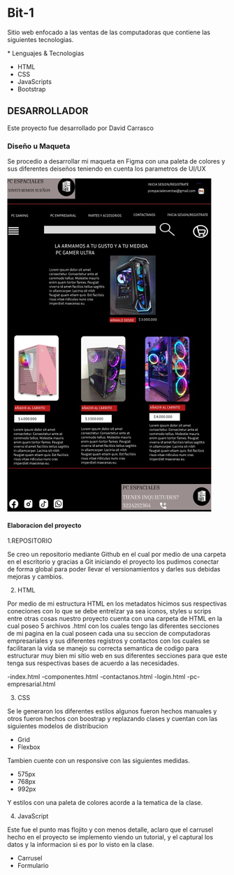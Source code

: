 # Bit-1

Sitio web enfocado a las ventas de las computadoras que contiene las siguientes tecnologias.

\* Lenguajes & Tecnologias

- HTML
- CSS
- JavaScripts
- Bootstrap

## DESARROLLADOR

Este proyecto fue desarrollado por David Carrasco

###  Diseño u Maqueta

Se procedio a desarrollar mi maqueta en Figma con una paleta de colores y sus diferentes deiseños teniendo en cuenta los parametros de UI/UX

![Diseño de mi maqueta parte del index](./ASSEST/MAQUETA.jpg)

#### Elaboracion del proyecto

1.REPOSITORIO

Se creo un repositorio mediante Github en el cual por medio de una carpeta en el escritorio y gracias a Git iniciando el proyecto los pudimos conectar de forma global para poder llevar el versionamientos y darles sus debidas mejoras y cambios.

2. HTML

Por medio de mi estructura HTML en los metadatos hicimos sus respectivas coneciones con lo que se debe entrelzar ya sea iconos, styles u scrips entre otras cosas nuestro proyecto cuenta con una carpeta de HTML en la cual poseo 5 archivos .html con los cuales tengo las diferentes secciones de mi pagina en la cual poseen cada una su seccion de computadoras empresariales y sus diferentes registros y contactos con los cuales se facilitaran la vida se manejo su correcta semantica de codigo para estructurar muy bien mi sitio web en sus diferentes secciones para que este tenga sus respectivas bases de acuerdo a las necesidades.

-index.html
-componentes.html
-contactanos.html
-login.html
-pc-empresarial.html

3. CSS

Se le generaron los diferentes estilos algunos fueron hechos manuales y otros fueron hechos con boostrap y replazando clases y cuentan con las siguientes modelos de distribucion

- Grid
- Flexbox

Tambien cuente con un responsive con las siguientes medidas.

- 575px
- 768px
- 992px

Y estilos con una paleta de colores acorde a la tematica de la clase.

4. JavaScript 

Este fue el punto mas flojito y con menos detalle, aclaro que el carrusel hecho en el proyecto se implemento viendo un tutorial, y el captural los datos y la informacion si es por lo visto en la clase.

- Carrusel
- Formulario




